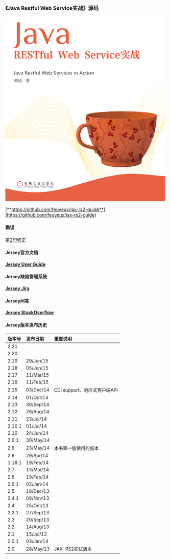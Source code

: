 ### 《Java Restful Web Service实战》源码

![jax-rs-guid.png](cover.png)

[**https://github.com/feuyeux/jax-rs2-guide**](https://github.com/feuyeux/jax-rs2-guide)

#### 勘误

[第2印修正](erratum/1.md)

#### Jersey官方文档

[**Jersey User Guide**](https://jersey.java.net/documentation/latest/user-guide.html)

#### Jersey缺陷管理系统

[**Jersey Jira**](https://java.net/jira/browse/JERSEY/)

#### Jersey问答

[**Jersey StackOverflow**](http://stackoverflow.com/questions/tagged/jersey)

#### Jersey版本发布历史

| 版本号 | 发布日期  | 重要说明                     |
|:-------|:----------|:-----------------------------|
| 2.21	 |  |                              |
| 2.20	 |  |                              |
| 2.19	 | 29/Jun/15 |                              |
| 2.18	 | 05/Jun/15 |                              |
| 2.17	 | 11/Mar/15 |                              |
| 2.16   | 11/Feb/15 |                              |
| 2.15   | 03/Dec/14 | CDI support、响应式客户端API |
| 2.14   | 01/Oct/14 |                              |
| 2.13   | 30/Sep/14 |                              |
| 2.12   | 26/Aug/14 |                              |
| 2.11   | 23/Jul/14 |                              |
| 2.10.1 | 01/Jul/14 |                              |
| 2.10   | 24/Jun/14 |                              |
| 2.9.1  | 30/May/14 |                              |
| 2.9    | 23/May/14 | 本书第一版使用的版本         |
| 2.8    | 29/Apr/14 |                              |
| 1.18.1 | 19/Feb/14 |                              |
| 2.7    | 13/Mar/14 |                              |
| 2.6    | 19/Feb/14 |                              |
| 2.5.1  | 02/Jan/14 |                              |
| 2.5    | 18/Dec/13 |                              |
| 2.4.1  | 08/Nov/13 |                              |
| 2.4    | 25/Oct/13 |                              |
| 2.3.1  | 27/Sep/13 |                              |
| 2.3    | 20/Sep/13 |                              |
| 2.2    | 14/Aug/13 |                              |
| 2.1    | 15/Jul/13 |                              |
| 2.0.1  | 03/Jan/14 |                              |
| 2.0    | 28/May/13 | JAX-RS2初试版本              |
